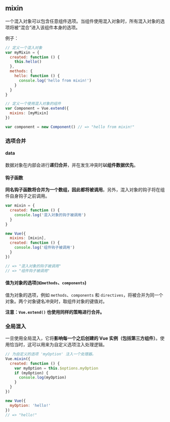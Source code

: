 ## mixin

一个混入对象可以包含任意组件选项。当组件使用混入对象时，所有混入对象的选项将被“混合”进入该组件本身的选项。

例子：
```js
// 定义一个混入对象
var myMixin = {
  created: function () {
    this.hello()
  },
  methods: {
    hello: function () {
      console.log('hello from mixin!')
    }
  }
}

// 定义一个使用混入对象的组件
var Component = Vue.extend({
  mixins: [myMixin]
})

var component = new Component() // => "hello from mixin!"
```


### 选项合并

#### data

数据对象在内部会进行**递归合并**，并在发生冲突时**以组件数据优先**。

#### 钩子函数

**同名钩子函数将合并为一个数组，因此都将被调用**。另外，混入对象的钩子将在组件自身钩子之前调用。


```js
var mixin = {
  created: function () {
    console.log('混入对象的钩子被调用')
  }
}

new Vue({
  mixins: [mixin],
  created: function () {
    console.log('组件钩子被调用')
  }
})

// => "混入对象的钩子被调用"
// => "组件钩子被调用"
```

#### 值为对象的选项(`如methods`、`components`)

值为对象的选项，例如 `methods`、`components` 和 `directives`，将被合并为同一个对象。两个对象键名冲突时，取组件对象的键值对。

**注意：`Vue.extend()` 也使用同样的策略进行合并。**



### 全局混入

一旦使用全局混入，它将**影响每一个之后创建的 Vue 实例（包括第三方组件）**。使用恰当时，这可以用来为自定义选项注入处理逻辑。


```js
// 为自定义的选项 'myOption' 注入一个处理器。
Vue.mixin({
  created: function () {
    var myOption = this.$options.myOption
    if (myOption) {
      console.log(myOption)
    }
  }
})

new Vue({
  myOption: 'hello!'
})
// => "hello!"
```